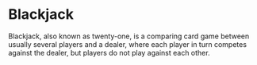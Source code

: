 # Blackjack
Blackjack, also known as twenty-one, is a comparing card game between usually several players and a dealer, where each player in turn competes against the dealer, but players do not play against each other.
